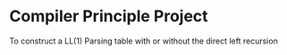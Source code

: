 Compiler Principle Project
===============
To construct a LL(1) Parsing table with or without the direct left recursion
